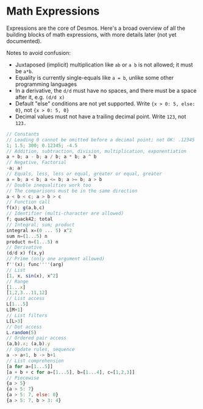 # Math Expressions

Expressions are the core of Desmos. Here's a broad overview of all the building blocks of math expressions, with more details later (not yet documented).

Notes to avoid confusion:

- Juxtaposed (implicit) multiplication like `ab` or `a b` is not allowed; it must be `a*b`.
- Equality is currently single-equals like `a = b`, unlike some other programming languages
- In a derivative, the `d/d` must have no spaces, and there must be a space after it, e.g. `(d/d x)`
- Default "else" conditions are not yet supported. Write `{x > 0: 5, else: 0}`, not `{x > 0: 5, 0}`
- Decimal values must not have a trailing decimal point. Write `123`, not `123.`

```js
// Constants
// Leading 0 cannot be omitted before a decimal point; not OK: .12345
1; 1.5; 300; 0.12345; -4.5
// Addition, subtraction, division, multiplication, exponentiation
a + b; a - b; a / b; a * b; a ^ b
// Negative, Factorial
-a; a!
// Equals, less, less or equal, greater or equal, greater
a = b; a < b; a <= b; a >= b; a > b
// Double inequalities work too
// The comparisons must be in the same direction
a < b < c; a > b > c
// Function call
f(x); g(a,b,c)
// Identifier (multi-character are allowed)
f; quack42; total
// Integral; sum; product
integral x=(0 ... 5) x^2
sum n=(1...5) n
product n=(1...5) n
// Derivative
(d/d x) f(x,y)
// Prime (only one argument allowed)
f''(x); func''''(arg)
// List
[1, x, sin(x), x^2]
// Range
[1...x]
[1,2,3...11,12]
// List access
L[1...5]
L[M+1]
// List filters
L[L>3]
// Dot access
L.random(5)
// Ordered pair access
(a,b).x; (a,b).y
// Update rules, sequence
a -> a+1, b -> b+1
// List comprehension
[a for a=[1...5]]
[a + b + c for a=[1...5], b=[1...4], c=[1,2,3]]
// Piecewise
{a > 5}
{a > 5: 7}
{a > 5: 7, else: 0}
{a > 5: 7, b > 3: 4}
```
